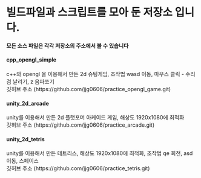 <h1> 빌드파일과 스크립트를 모아 둔 저장소 입니다. </h1>
<h4> 모든 소스 파일은 각각 저장소의 주소에서 볼 수 있습니다 </h4>


<h4>cpp_opengl_simple</h4>c++와 opengl 을 이용해서 만든 2d 슈팅게임, 조작법 wasd 이동, 마우스 클릭 - 수리검 날리기, z 음파쏘기<br>
깃허브 주소 (https://github.com/jjg0606/practice_opengl_game.git)
                    
<h4>unity_2d_arcade</h4>unity를 이용해서 만든 2d 플랫포머 아케이드 게임, 해상도 1920x1080에 최적화<br>
깃허브 주소 (https://github.com/jjg0606/practice_arcade.git)
                    
<h4>unity_2d_tetris</h4>unity를 이용해서 만든 테트리스, 해상도 1920x1080에 최적화, 조작법 qe 회전, asd 이동, 스페이스<br>
깃허브 주소 (https://github.com/jjg0606/practice_tetris.git)
